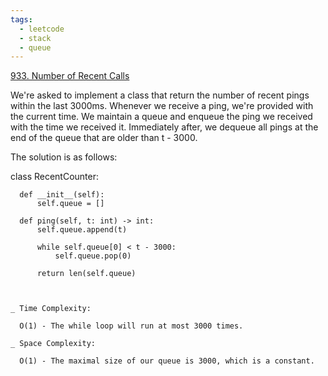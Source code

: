 ```yaml
---
tags:
  - leetcode
  - stack
  - queue
---
```


<a href="https://leetcode.com/problems/number-of-recent-calls/">933. Number of
Recent Calls</a>

We're asked to implement a class that return the number of recent pings within
the last 3000ms. Whenever we receive a ping, we're provided with the current
time. We maintain a queue and enqueue the ping we received with the time we
received it. Immediately after, we dequeue all pings at the end of the queue
that are older than t - 3000.

The solution is as follows:

class RecentCounter:

      def __init__(self):
          self.queue = []

      def ping(self, t: int) -> int:
          self.queue.append(t)

          while self.queue[0] < t - 3000:
              self.queue.pop(0)

          return len(self.queue)

```


_ Time Complexity:

  O(1) - The while loop will run at most 3000 times.

_ Space Complexity:

  O(1) - The maximal size of our queue is 3000, which is a constant.





```
